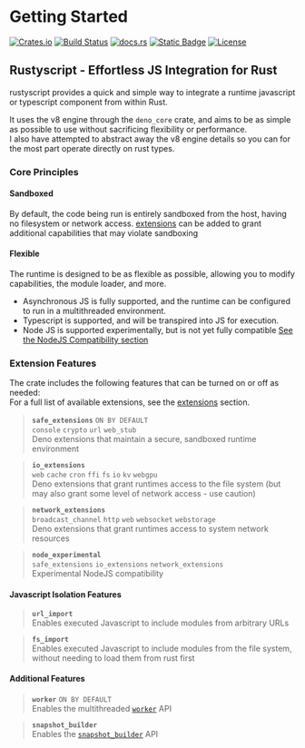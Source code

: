 # Getting Started

[![Crates.io](https://img.shields.io/crates/v/rustyscript.svg)](https://crates.io/crates/rustyscript/)
[![Build Status](https://github.com/rscarson/rustyscript/actions/workflows/tests.yml/badge.svg?branch=master)](https://github.com/rscarson/rustyscript/actions?query=branch%3Amaster)
[![docs.rs](https://img.shields.io/docsrs/rustyscript)](https://docs.rs/rustyscript/latest/rustyscript/)
[![Static Badge](https://img.shields.io/badge/mdbook-user%20guide-blue)](https://rscarson.github.io/rustyscript-book/)
[![License](https://img.shields.io/badge/license-MIT-blue.svg)](https://raw.githubusercontent.com/rscarson/rustyscript/master/LICENSE)

## Rustyscript - Effortless JS Integration for Rust
rustyscript provides a quick and simple way to integrate a runtime javascript or typescript component from within Rust.

It uses the v8 engine through the `deno_core` crate, and aims to be as simple as possible to use without sacrificing flexibility or performance.  
I also have attempted to abstract away the v8 engine details so you can for the most part operate directly on rust types.

### Core Principles

#### Sandboxed
By default, the code being run is entirely sandboxed from the host, having no filesystem or network access.
[extensions](../extensions) can be added to grant additional capabilities that may violate sandboxing

#### Flexible
The runtime is designed to be as flexible as possible, allowing you to modify capabilities, the module loader, and more.  
- Asynchronous JS is fully supported, and the runtime can be configured to run in a multithreaded environment.  
- Typescript is supported, and will be transpired into JS for execution.
- Node JS is supported experimentally, but is not yet fully compatible [See the NodeJS Compatibility section](../advanced/nodejs_compatibility.md)

### Extension Features

The crate includes the following features that can be turned on or off as needed:  
For a full list of available extensions, see the [extensions](../extensions) section.

> **`safe_extensions`** `ON BY DEFAULT`  
> `console` `crypto` `url` `web_stub`  
> Deno extensions that maintain a secure, sandboxed runtime environment  

> **`io_extensions`**  
> `web` `cache` `cron` `ffi` `fs` `io` `kv` `webgpu`  
> Deno extensions that grant runtimes access to the file system (but may also grant some level of network access - use caution)

> **`network_extensions`**  
> `broadcast_channel` `http` `web` `websocket` `webstorage`  
> Deno extensions that grant runtimes access to system network resources

> **`node_experimental`**  
> `safe_extensions` `io_extensions` `network_extensions`  
> Experimental NodeJS compatibility

#### Javascript Isolation Features

> **`url_import`**  
> Enables executed Javascript to include modules from arbitrary URLs

> **`fs_import`**  
> Enables executed Javascript to include modules from the file system, without needing to load them from rust first

#### Additional Features

> **`worker`** `ON BY DEFAULT`  
> Enables the multithreaded [`worker`](https://docs.rs/rustyscript/latest/rustyscript/worker/index.html) API

> **`snapshot_builder`**  
> Enables the [`snapshot_builder`](../advanced/snapshots.md) API